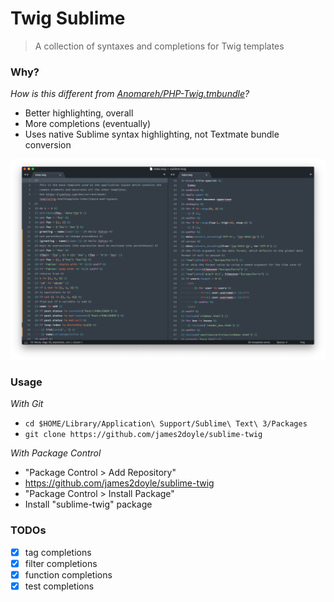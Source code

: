 # Twig Sublime

> A collection of syntaxes and completions for Twig templates

### Why?

*How is this different from [Anomareh/PHP-Twig.tmbundle](https://github.com/Anomareh/PHP-Twig.tmbundle)?*

- Better highlighting, overall
- More completions (eventually)
- Uses native Sublime syntax highlighting, not Textmate bundle conversion

![Demo of the highlighting](demo.png)

### Usage

*With Git*

- `cd $HOME/Library/Application\ Support/Sublime\ Text\ 3/Packages`
- `git clone https://github.com/james2doyle/sublime-twig`

*With Package Control*

- "Package Control > Add Repository"
- https://github.com/james2doyle/sublime-twig
- "Package Control > Install Package"
- Install "sublime-twig" package

### TODOs

- [x] tag completions
- [x] filter completions
- [x] function completions
- [x] test completions

